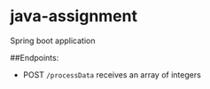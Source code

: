 # java-assignment

Spring boot application 

##Endpoints:

- POST `/processData` receives an array of integers
